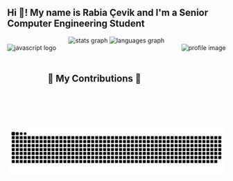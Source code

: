 <!DOCTYPE html>
<html lang="en">
<head>
  <meta charset="UTF-8">
  <meta name="viewport" content="width=device-width, initial-scale=1.0">
  <title>Rabia Çevik - Computer Engineering Student</title>
  <style>
    @keyframes move {
      0% { transform: translateX(0); }
      50% { transform: translateX(10px); }
      100% { transform: translateX(0); }
    }

    h2 {
      text-align: left;
      font-family: 'Arial', sans-serif;
      background-image: linear-gradient(to right, violet, indigo, blue, green, yellow, orange, red);
      -webkit-background-clip: text;
      color: transparent;
      display: inline-block;
      animation: move 2s infinite;
    }

    .center {
      text-align: center;
    }

    .stats {
      height: 150px;
    }

    .languages {
      height: 150px;
    }

    .contributions {
      text-align: center;
      margin-top: 50px;
    }
  </style>
</head>
<body>
  <h2>Hi 👋! My name is<span class="colorful-text"> Rabia Çevik</span> and I'm a Senior Computer Engineering Student</h2>

  <div class="center">
    <img class="stats" src="https://github-readme-stats.vercel.app/api?username=rabiacevikk&hide_title=false&hide_rank=false&show_icons=true&include_all_commits=true&count_private=true&disable_animations=false&theme=dracula&locale=en&hide_border=false" alt="stats graph" />
    <img class="languages" src="https://github-readme-stats.vercel.app/api/top-langs?username=rabiacevikk&locale=en&hide_title=false&layout=compact&card_width=320&langs_count=5&theme=dracula&hide_border=false" alt="languages graph" />
  </div>

  <img align="right" height="193" src="https://camo.githubusercontent.com/5ff9182d12e799168a3bb67b88df7388ae08ede3/68747470733a2f2f6d69726f2e6d656469756d2e636f6d2f6d61782f3837352f312a7164415731546a434e353768316c6275757a766368672e676966" alt="profile image" />

  <div class="left">
    <img src="https://cdn.jsdelivr.net/gh/devicons/devicon/icons/javascript/javascript-original.svg" height="30" alt="javascript logo" />
    <!-- Add more images for your skills -->
  </div>

  <div class="contributions">
    <h2>🐍 My Contributions 🐍</h2>
    <img alt="snake eating my contributions" src="https://raw.githubusercontent.com/salesp07/salesp07/output/github-contribution-grid-snake.svg" />
  </div>
</body>
</html>
